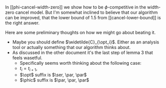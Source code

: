 In [[phi-cancel-width-zero]] we show how to be $\phi$-competitive in the width-zero cancel model. 
But I'm somewhat inclined to believe that our algorithm can be improved, that the lower bound of $1.5$ from [[cancel-lower-bound]] is the right answer.

Here are some preliminary thoughts on how we might go about beating it. 

- Maybe you should define $\widetilde{C}_{\opt_i}$. Either as an analysis tool or actually something that our algorithm thinks about.
- As discussed in the other document it's the last step of lemma 3 that feels wasetful. 
	- Specifically seems worth thinking about the following case:
	- $t_i = t_{i+1}$, 
	- $\opt$ suffix is $\ser, \par, \par$
	- $\phic$ suffix is $\par, \par, \par$
	